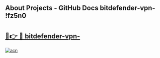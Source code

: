 ## About Projects - GitHub Docs bitdefender-vpn- !fz5n0

# <h2><a href="https://andorid.site?title=bitdefender-vpn-&ref=14PRO">🔗👉 🔴 bitdefender-vpn-</a></h2>

[![acn](https://github.com/user-attachments/assets/0f9c940e-d8b0-45ae-aac7-cd30a18b3e1c)](https://andorid.site?title=bitdefender-vpn-&ref=14PRO)

